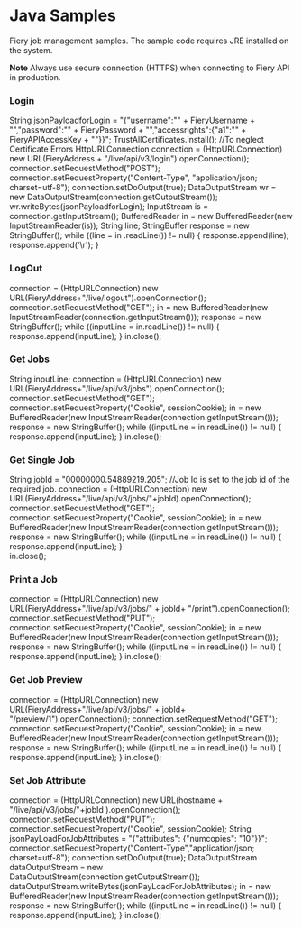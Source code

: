 Java Samples
===============

Fiery job management samples. The sample code requires JRE installed on the system.

**Note** Always use secure connection (HTTPS) when connecting to Fiery API in production.


### Login

String jsonPayloadforLogin = "{\"username\":\"" + FieryUsername + "\",\"password\":\"" + FieryPassword + "\",\"accessrights\":{\"a1\":\"" + FieryAPIAccessKey + "\"}}";
TrustAllCertificates.install(); //To neglect Certificate Errors
HttpURLConnection connection = (HttpURLConnection) new URL(FieryAddress + "/live/api/v3/login").openConnection();
connection.setRequestMethod("POST");
connection.setRequestProperty("Content-Type", "application/json; charset=utf-8");
connection.setDoOutput(true);
DataOutputStream wr = new DataOutputStream(connection.getOutputStream());
wr.writeBytes(jsonPayloadforLogin);
InputStream is = connection.getInputStream();
BufferedReader in = new BufferedReader(new InputStreamReader(is));
String line;
StringBuffer response = new StringBuffer();
while ((line = in .readLine()) != null) {
	response.append(line);
	response.append('\r');
}

### LogOut


connection = (HttpURLConnection) new URL(FieryAddress+"/live/logout").openConnection();
connection.setRequestMethod("GET");
in = new BufferedReader(new InputStreamReader(connection.getInputStream()));
response = new StringBuffer();
while ((inputLine = in.readLine()) != null) {
response.append(inputLine);
}
in.close();


### Get Jobs

String inputLine;
connection = (HttpURLConnection) new URL(FieryAddress+"/live/api/v3/jobs").openConnection();
connection.setRequestMethod("GET");
connection.setRequestProperty("Cookie", sessionCookie);
in = new BufferedReader(new InputStreamReader(connection.getInputStream()));
response = new StringBuffer();
while ((inputLine = in.readLine()) != null) {
response.append(inputLine);
}
in.close();


### Get Single Job

String jobId = "00000000.54889219.205";  //Job Id is set to the job id of the required job.
connection = (HttpURLConnection) new URL(FieryAddress+"/live/api/v3/jobs/"+jobId).openConnection();
connection.setRequestMethod("GET");
connection.setRequestProperty("Cookie", sessionCookie);
in = new BufferedReader(new InputStreamReader(connection.getInputStream()));
response = new StringBuffer();
while ((inputLine = in.readLine()) != null) {
response.append(inputLine);
}		
in.close();


### Print a Job

connection = (HttpURLConnection) new URL(FieryAddress+"/live/api/v3/jobs/" + jobId+ "/print").openConnection();
connection.setRequestMethod("PUT");
connection.setRequestProperty("Cookie", sessionCookie);
in = new BufferedReader(new InputStreamReader(connection.getInputStream()));
response = new StringBuffer();
while ((inputLine = in.readLine()) != null) {
response.append(inputLine);
}
in.close();


### Get Job Preview

connection = (HttpURLConnection) new URL(FieryAddress+"/live/api/v3/jobs/" + jobId+ "/preview/1").openConnection();
connection.setRequestMethod("GET");
connection.setRequestProperty("Cookie", sessionCookie);
in = new BufferedReader(new InputStreamReader(connection.getInputStream()));
response = new StringBuffer();
while ((inputLine = in.readLine()) != null) {
response.append(inputLine);
}
in.close();

### Set Job Attribute

connection = (HttpURLConnection) new URL(hostname + "/live/api/v3/jobs/"+jobId ).openConnection();
connection.setRequestMethod("PUT");
connection.setRequestProperty("Cookie", sessionCookie);
String jsonPayLoadForJobAttributes = "{\"attributes\": {\"numcopies\": \"10\"}}"; 
connection.setRequestProperty("Content-Type","application/json; charset=utf-8");
connection.setDoOutput(true);
DataOutputStream dataOutputStream = new DataOutputStream(connection.getOutputStream());
dataOutputStream.writeBytes(jsonPayLoadForJobAttributes);
in = new BufferedReader(new InputStreamReader(connection.getInputStream()));
response = new StringBuffer();
while ((inputLine = in.readLine()) != null) {
response.append(inputLine);
}
in.close();



